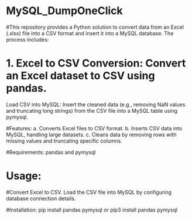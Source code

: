 # MySQL_DumpOneClick

#This repository provides a Python solution to convert data from an Excel (.xlsx) file into a CSV format and insert it into a MySQL database. The process includes:

# 1. Excel to CSV Conversion: Convert an Excel dataset to CSV using pandas.
Load CSV into MySQL: Insert the cleaned data (e.g., removing NaN values and truncating long strings) from the CSV file into a MySQL table using pymysql.

#Features:
a. Converts Excel files to CSV format.
b. Inserts CSV data into MySQL, handling large datasets.
c. Cleans data by removing rows with missing values and truncating specific columns.

#Requirements:
pandas and pymysql

# Usage:

#Convert Excel to CSV.
Load the CSV file into MySQL by configuring database connection details.

#Installation:
pip install pandas pymysql or pip3 install pandas pymysql

